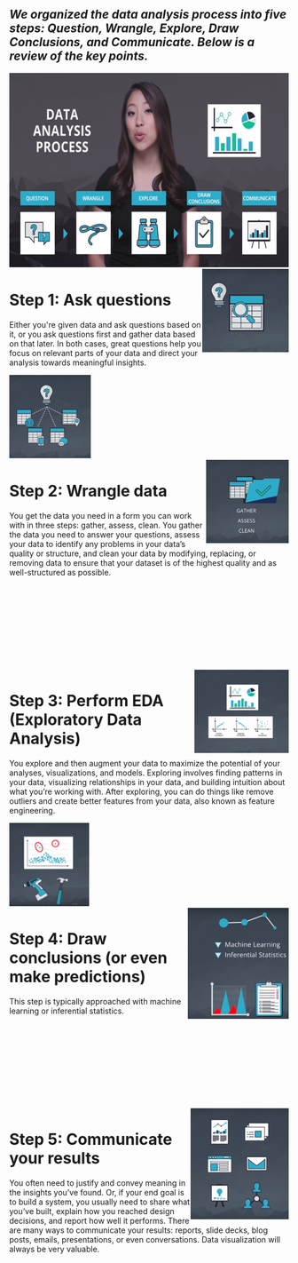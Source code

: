 
***We organized the data analysis process into five steps: Question, Wrangle, Explore, Draw Conclusions, and Communicate. Below is a review of the key points.***
---

<img style="width:600px;height:350px" src="img/Data Analysis Process.png"/>

<img style="width=150px;float:right;height:150px;top:50px" src="img/data_analysis1.png"/>

# **Step 1: Ask questions**

Either you're given data and ask questions based on it, or you ask questions first and gather data based on that later. In both cases, great questions help you focus on relevant parts of your data and direct your analysis towards meaningful insights.

<img style="width=150px;float:left;height:150px;top:50px" src="img/data_analysis2.png"/>


<br>
<br>
<br>
<br>
<br>
<br>
<br>
<br>
<br>


<img style="width=150px;float:right;height:150px;top:50px" src="img/data_analysis3.png"/>

# **Step 2: Wrangle data**
You get the data you need in a form you can work with in three steps: gather, assess, clean. You gather the data you need to answer your questions, assess your data to identify any problems in your data’s quality or structure, and clean your data by modifying, replacing, or removing data to ensure that your dataset is of the highest quality and as well-structured as possible.


<br>
<br>
<br>
<br>
<br>
<br>
<br>
<br>
<br>


<img style="width=150px;float:right;height:150px;top:50px" src="img/data_analysis4.png"/>

# **Step 3: Perform EDA (Exploratory Data Analysis)**
You explore and then augment your data to maximize the potential of your analyses, visualizations, and models. Exploring involves finding patterns in your data, visualizing relationships in your data, and building intuition about what you’re working with. After exploring, you can do things like remove outliers and create better features from your data, also known as feature engineering.

<img style="width=150px;float:left;height:150px;top:50px" src="img/data_analysis5.png"/>


<br>
<br>
<br>
<br>
<br>
<br>
<br>
<br>
<br>


<img style="width=200px;float:right;height:200px;top:50px" src="img/data_analysis6.png"/>

# **Step 4: Draw conclusions (or even make predictions)**
This step is typically approached with machine learning or inferential statistics.



<br>
<br>
<br>
<br>
<br>
<br>
<br>
<br>
<br>



<img style="width=200px;float:right;height:200px;top:50px" src="img/data_analysis7.png"/>

# **Step 5: Communicate your results**
You often need to justify and convey meaning in the insights you’ve found. Or, if your end goal is to build a system, you usually need to share what you’ve built, explain how you reached design decisions, and report how well it performs. There are many ways to communicate your results: reports, slide decks, blog posts, emails, presentations, or even conversations. Data visualization will always be very valuable.
